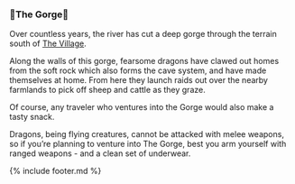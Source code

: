 ### 🐲The Gorge🐲
Over countless years, the river has cut a deep gorge through the terrain south of [The Village](../village_square/index.md).

Along the walls of this gorge, fearsome dragons have clawed out homes from the soft rock which also forms the cave
  system, and have made themselves at home. From here they launch raids out over the nearby farmlands to pick off
  sheep and cattle as they graze.

Of course, any traveler who ventures into the Gorge would also make a tasty snack.

Dragons, being flying creatures, cannot be attacked with melee weapons, so if you’re planning to venture into The
  Gorge, best you arm yourself with ranged weapons - and a clean set of underwear.

{% include footer.md %}